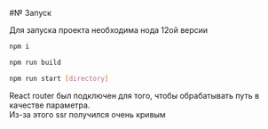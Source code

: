 #№ Запуск

Для запуска проекта необходима нода 12ой версии

```bash
npm i

npm run build 

npm run start [directory]
```


React router был подключен для того, чтобы обрабатывать путь в качестве параметра.  
Из-за этого ssr получился очень кривым
